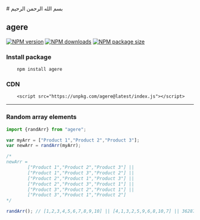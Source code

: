 ﻿﻿# بسم الله الرحمن الرحيم
## agere

[![NPM version][npm-version-img]][npm-url]
[![NPM downloads][npm-downloads-img]][npm-downloads-url]
[![NPM package size][npm-size-img]][npm-code]




### Install package
        npm install agere

### CDN
        <script src="https://unpkg.com/agere@latest/index.js"></script>
---
### Random array elements
```javascript
import {randArr} from "agere";

var myArr = ["Product 1","Product 2","Product 3"];
var newArr = randArr(myArr);

/* 
newArr = 
        ["Product 1","Product 2","Product 3"] ||
        ["Product 1","Product 3","Product 2"] ||
        ["Product 2","Product 1","Product 3"] ||
        ["Product 2","Product 3","Product 1"] ||
        ["Product 3","Product 2","Product 1"] ||
        ["Product 3","Product 1","Product 2"]
*/

randArr(); // [1,2,3,4,5,6,7,8,9,10] || [4,1,3,2,5,9,6,8,10,7] || 3628798 others   (10!)
```


[npm-downloads-img]: https://img.shields.io/npm/dt/agere?logo=npm
[npm-version-img]: https://img.shields.io/npm/v/agere?color=red
[npm-size-img]: https://img.shields.io/bundlephobia/min/agere
[npm-url]: https://www.npmjs.com/package/agere?activeTab=readme
[npm-code]: https://www.npmjs.com/package/agere?activeTab=code
[npm-downloads-url]: https://npmcharts.com/compare/agere?minimal=true